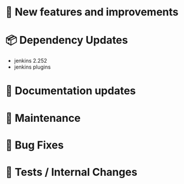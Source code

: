 # 🚀 New features and improvements

# 📦 Dependency Updates
- jenkins 2.252
- jenkins plugins

# 📝 Documentation updates

# 👻 Maintenance

# 🐛 Bug Fixes

# 🚦 Tests / Internal Changes
